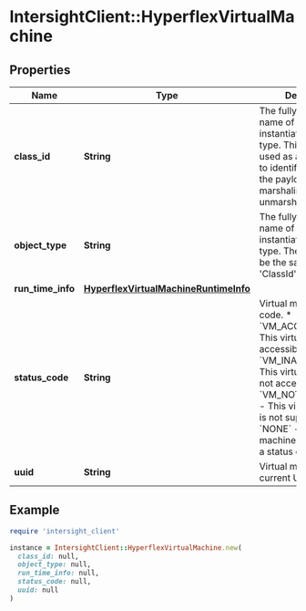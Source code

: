 # IntersightClient::HyperflexVirtualMachine

## Properties

| Name | Type | Description | Notes |
| ---- | ---- | ----------- | ----- |
| **class_id** | **String** | The fully-qualified name of the instantiated, concrete type. This property is used as a discriminator to identify the type of the payload when marshaling and unmarshaling data. | [default to &#39;hyperflex.VirtualMachine&#39;] |
| **object_type** | **String** | The fully-qualified name of the instantiated, concrete type. The value should be the same as the &#39;ClassId&#39; property. | [default to &#39;hyperflex.VirtualMachine&#39;] |
| **run_time_info** | [**HyperflexVirtualMachineRuntimeInfo**](HyperflexVirtualMachineRuntimeInfo.md) |  | [optional] |
| **status_code** | **String** | Virtual machine status code. * &#x60;VM_ACCESSIBLE&#x60; - This virtual machine is accessible. * &#x60;VM_INACCESSIBLE&#x60; - This virtual machine is not accessible. * &#x60;VM_NOT_SUPPORTED&#x60; - This virtual machine is not supported. * &#x60;NONE&#x60; - This virtual machine does not have a status code. | [optional][readonly][default to &#39;VM_ACCESSIBLE&#39;] |
| **uuid** | **String** | Virtual machine&#39;s current UUID. | [optional][readonly] |

## Example

```ruby
require 'intersight_client'

instance = IntersightClient::HyperflexVirtualMachine.new(
  class_id: null,
  object_type: null,
  run_time_info: null,
  status_code: null,
  uuid: null
)
```

